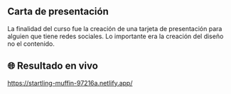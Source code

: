 
## Carta de presentación

La finalidad del curso fue la creación de una tarjeta de presentación para alguien que tiene redes sociales. Lo importante era la creación del diseño no el contenido.

## 🌐 Resultado en vivo
https://startling-muffin-97216a.netlify.app/
